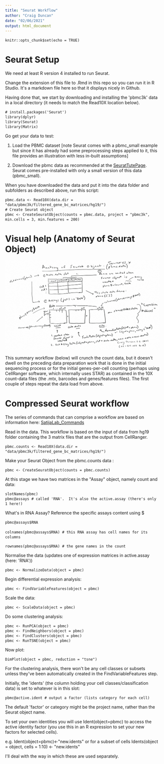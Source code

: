 ```yaml
---
title: "Seurat Workflow"
author: "Craig Duncan"
date: "02/06/2021"
output: html_document
---
```


```{r setup, include=FALSE}
knitr::opts_chunk$set(echo = TRUE)
```

# Seurat Setup

We need at least R version 4 installed to run Seurat.

Change the extension of this file to .Rmd in this repo so you can run it in R Studio.  It's a markdown file here so that it displays nicely in Github.

Having done that, we start by downloading and installing the 'pbmc3k' data in a local directory (it needs to match the Read10X location below).

```{R}
# install.packages('Seurat')
library(dplyr)
library(Seurat) 
library(Matrix)
```
Go get your data to test:

1. Load the PBMC dataset [note Seurat comes with a pbmc_small example but since it has already had some preprocessing steps applied to it, this file provides an illustration with less in-built assumptions]

2. Download the pbmc data as recommended at the [SeuratTutePage](https://satijalab.org/seurat/archive/v3.0/pbmc3k_tutorial.html).  Seurat comes pre-installed with only a small version of this data (pbmc_small). 

When you have downloaded the data and put it into the data folder and subfolders as described above, run this script:

```{R}
pbmc.data <- Read10X(data.dir = "data/pbmc3k/filtered_gene_bc_matrices/hg19/")
# Create Seurat object
pbmc <- CreateSeuratObject(counts = pbmc.data, project = "pbmc3k", min.cells = 3, min.features = 200)
```

# Visual help (Anatomy of Seurat Object)

![Seurat Object Anatomy](images/SeuratAnatomy.png)

This summary workflow (below) will crunch the count data, but it doesn't dwell on the preceding data preparation work that is done in the initial sequencing process or for the initial genes-per-cell counting (perhaps using CellRanger software, which internally uses STAR) as contained in the 10X count-data files (the .mtx, barcodes and genes/features files).  The first couple of steps repeat the data load from above.

# Compressed Seurat workflow

The series of commands that can comprise a workflow are based on information here: [SatijaLab_Commands](https://satijalab.org/seurat/articles/essential_commands.html)

Read in the data.  This workflow is based on the input of data from hg19 folder containing the 3 matrix files that are the output from CellRanger.

```{R}
pbmc.counts <- Read10X(data.dir = "data/pbmc3k/filtered_gene_bc_matrices/hg19/")
```

Make your Seurat Object from the pbmc.counts data :
```{R}
pbmc <- CreateSeuratObject(counts = pbmc.counts)
```


At this stage we have two matrices in the "Assay" object, namely count and data:
```{R}
slotNames(pbmc)
pbmc@assays # called 'RNA'.  It's also the active.assay (there's only 1 here!)
```

What's in RNA Assay? Reference the specific assays content using $
```{R}
pbmc@assays$RNA

colnames(pbmc@assays$RNA) # this RNA assay has cell names for its columns
```

```{R}
rownames(pbmc@assays$RNA) # the gene names in the count
```

Normalise the data (updates one of expression matrices in active.assay (here: 'RNA'))

```{R}
pbmc <- NormalizeData(object = pbmc)
```

Begin differential expression analysis:

```{R}
pbmc <- FindVariableFeatures(object = pbmc)
```

Scale the data:
```{R}
pbmc <- ScaleData(object = pbmc)
```

Do some clustering analysis:
```{R}
pbmc <- RunPCA(object = pbmc)
pbmc <- FindNeighbors(object = pbmc)
pbmc <- FindClusters(object = pbmc)
pbmc <- RunTSNE(object = pbmc)
```

Now plot:
```{R}
DimPlot(object = pbmc, reduction = "tsne")
```

For the clustering analysis, there won't be any cell classes or subsets unless they've been automatically created in the FindVariableFeatures step.

Initially, the 'idents' (the column holding your cell classes/classification data) is set to whatever is in this slot:

```{R}
pbmc@active.ident # output a factor (lists category for each cell)
```

The default 'factor' or category might be the project name, rather than the Seurat object name.

To set your own identities you will use Ident(object=pbmc) to access the active identity factor (you use this in an R expression to set your new factors for selected cells).

e.g. Ident(object=pbmc)<-"new.idents" or for a subset of cells Idents(object = object, cells = 1:10) <- "new.idents"

I'll deal with the way in which these are used separately.
